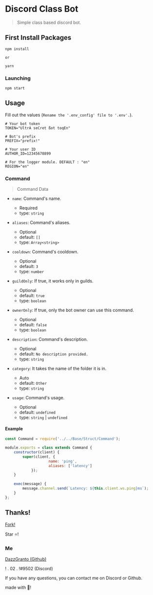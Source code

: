 # Discord Class Bot
> Simple class based discord bot.

## First Install Packages
```
npm install

or

yarn
```

### Launching

```
npm start
```

## Usage

Fill out the values (`Rename the '.env_config' file to '.env'.`).

```
# Your bot token
TOKEN="UltrA seCret ßot toqEn"

# Bot's prefix
PREFIX="prefix!"

# Your user ID
AUTHOR_ID=12345678899

# For the logger module. DEFAULT : "en"
REGION="en"
```

### Command

> Command Data

* `name`: Command's name.
    * Required
    * type: `string`

* `aliases`: Command's aliases.
    * Optional
    * default: `[]`
    * type: `Array<string>`

* `cooldown`: Command's cooldown.
    * Optional
    * default: `3`
    * type: `number`

* `guildOnly`: If true, it works only in guilds.
    * Optional
    * default: `true`
    * type: `boolean`

* `ownerOnly`: If true, only the bot owner can use this command.
    * Optional
    * default: `false`
    * type: `boolean`

* `description`: Command's description.
    * Optional
    * default: `No description provided.`
    * type: `string`

* `category`: It takes the name of the folder it is in.
    * Auto
    * default: `Other`
    * type: `string`

* `usage`: Command's usage.
    * Optional
    * default: `undefined`
    * type: `string` | `undefined`

#### Example

```js
const Command = require('../../Base/Struct/Command');

module.exports = class extends Command {
	constructor(client) {
		super(client, {
            		name: 'ping',
            		aliases: ['latency']
        	});
	}
    
	exec(message) {
		message.channel.send(`Latency: ${this.client.ws.ping}ms`);
	}
};
```

## Thanks!

[Fork!](https://github.com/DazzGranto/basic-discord-bot/fork)

Star ⭐!

### Me

[DazzGranto (Github)](https://github.com/DazzGranto)

! . 02 . !#9502 (Discord)

If you have any questions, you can contact me on Discord or Github.

made with 💙!
